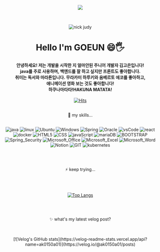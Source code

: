 <div align="center">
<img src="https://capsule-render.vercel.app/api?type=rounded&color=FFCDD2&height=120&section=header&text=변화를%20즐기는%20개발자!&fontSize=30"/>
<br>
  <br>
  <br>
  
![nick judy](https://github.com/dev-kimgoeun/dev-kimgoeun/assets/148428523/46596792-0af5-4bf2-9c6d-f7a8461d05cd)

# Hello I'm GOEUN  😄🖐 
#### 안녕하세요! 저는 개발을 시작한 지 얼마안된 주니어 개발자 김고은입니다! <br> java를 주로 사용하며, 백엔드를 잘 하고 싶지만 프론트도 좋아합니다. <br> 취미는 독서와 마라톤입니다. 무라카미 하루키와 움베르토 에코를 좋아하고, <br> 애니메이션 영화 보는 것도 좋아합니다! <br> 하쿠나마타타!HAKUNA MATATA!

[![Hits](https://hits.seeyoufarm.com/api/count/incr/badge.svg?url=https%3A%2F%2Fgithub.com%2Fdev-kimgoeun%2Fhit-counter&count_bg=%2379C83D&title_bg=%23555555&icon=&icon_color=%23E7E7E7&title=hits&edge_flat=false)](https://github.com/dev-kimgoeun)                
<br>

🌱 my skills...
<br>
<br>

![java](https://img.shields.io/badge/Java-ED8B00?style=for-the-badge&logo=openjdk&logoColor=white)
![linux](https://img.shields.io/badge/Linux-FCC624?style=for-the-badge&logo=linux&logoColor=black)
![Ubuntu](https://img.shields.io/badge/Ubuntu-E95420?style=for-the-badge&logo=ubuntu&logoColor=white)
![Windows](https://img.shields.io/badge/Windows-0078D6?style=for-the-badge&logo=windows&logoColor=white)
![Spring](https://img.shields.io/badge/Spring-6DB33F?style=for-the-badge&logo=spring&logoColor=white)
![Oracle](https://img.shields.io/badge/Oracle-F80000?style=for-the-badge&logo=Oracle&logoColor=white)
![vsCode](https://img.shields.io/badge/Visual_Studio_Code-0078D4?style=for-the-badge&logo=visual%20studio%20code&logoColor=white)
![react](https://img.shields.io/badge/React-20232A?style=for-the-badge&logo=react&logoColor=61DAFB)
![docker](https://img.shields.io/badge/docker-%230db7ed.svg?style=for-the-badge&logo=docker&logoColor=white)
![HTML5](https://img.shields.io/badge/HTML5-E34F26?style=for-the-badge&logo=html5&logoColor=white)
![CSS](https://img.shields.io/badge/CSS-239120?&style=for-the-badge&logo=css3&logoColor=white)
![javaScript](https://img.shields.io/badge/JavaScript-F7DF1E?style=for-the-badge&logo=JavaScript&logoColor=white)
![mariaDB](https://img.shields.io/badge/MariaDB-003545?style=for-the-badge&logo=mariadb&logoColor=white)
![BOOTSTRAP](https://img.shields.io/badge/Bootstrap-563D7C?style=for-the-badge&logo=bootstrap&logoColor=white)
![Spring_Security](https://img.shields.io/badge/Spring_Security-6DB33F?style=for-the-badge&logo=Spring-Security&logoColor=white)
![Microsoft_Office](https://img.shields.io/badge/Microsoft_Office-D83B01?style=for-the-badge&logo=microsoft-office&logoColor=white)
![Microsoft_Excel](https://img.shields.io/badge/Microsoft_Excel-217346?style=for-the-badge&logo=microsoft-excel&logoColor=white)
![Microsoft_Word](https://img.shields.io/badge/Microsoft_Word-2B579A?style=for-the-badge&logo=microsoft-word&logoColor=white)
![Notion](https://img.shields.io/badge/Notion-000000?style=for-the-badge&logo=notion&logoColor=white)
![GIT](https://img.shields.io/badge/GIT-E44C30?style=for-the-badge&logo=git&logoColor=white)
![kubernetes](https://img.shields.io/badge/kubernetes-%23326ce5.svg?style=for-the-badge&logo=kubernetes&logoColor=white)

<br>
<br>

⚡ keep trying...

<br>
<br>

[![Top Langs](https://github-readme-stats.vercel.app/api/top-langs/?username=dev-kimgoeun)](https://github.com/anuraghazra/github-readme-stats) 

<br>
<br>

✨ what's my latest velog post?

<br>
<br>
[![Velog's GitHub stats](https://velog-readme-stats.vercel.app/api?name=ak0150a01)](https://velog.io/@ak0150a01/posts)

</div>
